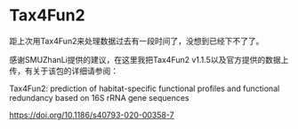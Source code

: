# Tax4Fun2

距上次用Tax4Fun2来处理数据过去有一段时间了，没想到已经下不了了。

感谢SMUZhanLi提供的建议，在这里我把Tax4Fun2 v1.1.5以及官方提供的数据上传，有关于该包的详细请参阅：

Tax4Fun2: prediction of habitat-specific functional profiles and functional redundancy based on 16S rRNA gene sequences

https://doi.org/10.1186/s40793-020-00358-7
